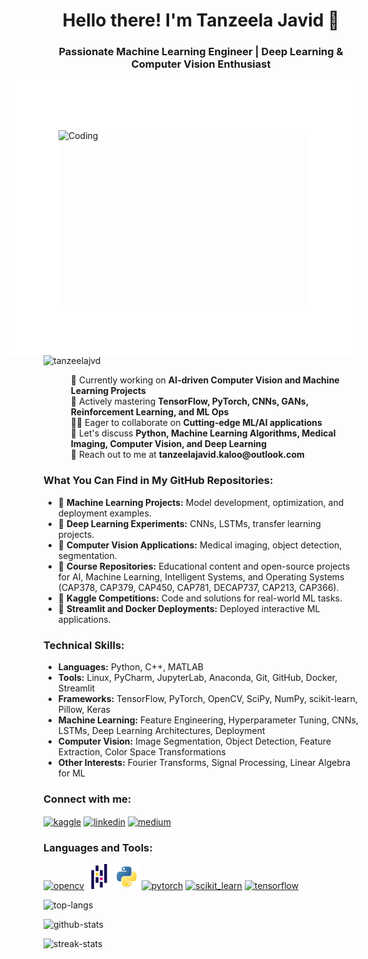 <h1 align="center">Hello there! I'm Tanzeela Javid 👋</h1>
<h3 align="center">Passionate Machine Learning Engineer | Deep Learning & Computer Vision Enthusiast</h3>

<img align="right" alt="Coding" height="280" width="400" src="https://cdn.dribbble.com/users/331265/screenshots/2498700/ana-d-small.gif" style="border: 80px solid #ffffff;">

<p align="left"> <img src="https://komarev.com/ghpvc/?username=tanzeelajvd&label=Profile%20views&color=0e75b6&style=flat" alt="tanzeelajvd" /> </p>

<ul style="list-style-type: none; margin-left: 20px;">
    <li>🔬 Currently working on <strong>AI-driven Computer Vision and Machine Learning Projects</strong></li>
    <li>🌱 Actively mastering <strong>TensorFlow, PyTorch, CNNs, GANs, Reinforcement Learning, and ML Ops</strong></li>
    <li>👯‍♀️ Eager to collaborate on <strong>Cutting-edge ML/AI applications</strong></li>
    <li>💬 Let's discuss <strong>Python, Machine Learning Algorithms, Medical Imaging, Computer Vision, and Deep Learning</strong></li>
    <li>📢 Reach out to me at <strong>tanzeelajavid.kaloo@outlook.com</strong></li>
</ul>

### What You Can Find in My GitHub Repositories:
- 🔹 **Machine Learning Projects:** Model development, optimization, and deployment examples.
- 🔹 **Deep Learning Experiments:** CNNs, LSTMs, transfer learning projects.
- 🔹 **Computer Vision Applications:** Medical imaging, object detection, segmentation.
- 🔹 **Course Repositories:** Educational content and open-source projects for AI, Machine Learning, Intelligent Systems, and Operating Systems (CAP378, CAP379, CAP450, CAP781, DECAP737, CAP213, CAP366).
- 🔹 **Kaggle Competitions:** Code and solutions for real-world ML tasks.
- 🔹 **Streamlit and Docker Deployments:** Deployed interactive ML applications.

### Technical Skills:
- **Languages:** Python, C++, MATLAB
- **Tools:** Linux, PyCharm, JupyterLab, Anaconda, Git, GitHub, Docker, Streamlit
- **Frameworks:** TensorFlow, PyTorch, OpenCV, SciPy, NumPy, scikit-learn, Pillow, Keras
- **Machine Learning:** Feature Engineering, Hyperparameter Tuning, CNNs, LSTMs, Deep Learning Architectures, Deployment
- **Computer Vision:** Image Segmentation, Object Detection, Feature Extraction, Color Space Transformations
- **Other Interests:** Fourier Transforms, Signal Processing, Linear Algebra for ML

<h3 align="left">Connect with me:</h3>
<p align="left">
<a href="https://kaggle.com/tanzeelajavid" target="blank"><img align="center" src="https://raw.githubusercontent.com/rahuldkjain/github-profile-readme-generator/master/src/images/icons/Social/kaggle.svg" alt="kaggle" height="30" width="40" /></a>
<a href="https://www.linkedin.com/in/tanzeela-javid-k-57686712a/" target="blank"><img align="center" src="https://raw.githubusercontent.com/rahuldkjain/github-profile-readme-generator/master/src/images/icons/Social/linked-in-alt.svg" alt="linkedin" height="30" width="40" /></a>
<a href="https://medium.com/@tanzeela.jvd" target="blank"><img align="center" src="https://raw.githubusercontent.com/rahuldkjain/github-profile-readme-generator/master/src/images/icons/Social/medium.svg" alt="medium" height="30" width="40" /></a>
</p>

<h3 style="text-align: left;">Languages and Tools:</h3>
<p style="text-align: left;">
    <a href="https://opencv.org/" target="_blank"><img src="https://www.vectorlogo.zone/logos/opencv/opencv-icon.svg" alt="opencv" width="40" height="40"/></a>
    <a href="https://pandas.pydata.org/" target="_blank"><img src="https://raw.githubusercontent.com/devicons/devicon/master/icons/pandas/pandas-original.svg" alt="pandas" width="40" height="40"/></a>
    <a href="https://www.python.org" target="_blank"><img src="https://raw.githubusercontent.com/devicons/devicon/master/icons/python/python-original.svg" alt="python" width="40" height="40"/></a>
    <a href="https://pytorch.org/" target="_blank"><img src="https://www.vectorlogo.zone/logos/pytorch/pytorch-icon.svg" alt="pytorch" width="40" height="40"/></a>
    <a href="https://scikit-learn.org/" target="_blank"><img src="https://upload.wikimedia.org/wikipedia/commons/0/05/Scikit_learn_logo_small.svg" alt="scikit_learn" width="40" height="40"/></a>
    <a href="https://www.tensorflow.org" target="_blank"><img src="https://www.vectorlogo.zone/logos/tensorflow/tensorflow-icon.svg" alt="tensorflow" width="40" height="40"/></a>
</p>

<p align="left">
<img src="https://github-readme-stats.vercel.app/api/top-langs/?username=tanzeelajvd&layout=compact&theme=dark" alt="top-langs" />
</p>

<p align="left">
<img src="https://github-readme-stats.vercel.app/api?username=tanzeelajvd&show_icons=true&theme=dark" alt="github-stats" />
</p>

<p align="left">
<img src="https://github-readme-streak-stats.herokuapp.com/?user=tanzeelajvd&theme=dark" alt="streak-stats" />
</p>
